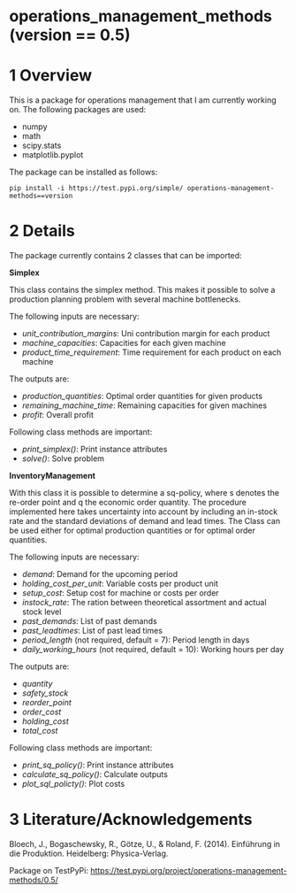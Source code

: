 # operations_management_methods (version == 0.5)

# 1 Overview

This is a package for operations management that I am currently working on. The following packages are used:
- numpy
- math
- scipy.stats
- matplotlib.pyplot

The package can be installed as follows:

`pip install -i https://test.pypi.org/simple/ operations-management-methods==version`

# 2 Details

The package currently contains 2 classes that can be imported:

**Simplex**

This class contains the simplex method. This makes it possible to solve a production planning problem with several machine bottlenecks.

The following inputs are necessary:
- *unit_contribution_margins*: Uni contribution margin for each product 
- *machine_capacities*: Capacities for each given machine
- *product_time_requirement*: Time requirement for each product on each machine

The outputs are:
- *production_quantities*: Optimal order quantities for given products
- *remaining_machine_time*: Remaining capacities for given machines
- *profit*: Overall profit

Following class methods are important:
- *print_simplex()*: Print instance attributes
- *solve()*: Solve problem

**InventoryManagement**

With this class it is possible to determine a sq-policy, where s denotes the re-order point and q the economic order quantity. The procedure implemented here takes uncertainty into account by including an in-stock rate and the standard deviations of demand and lead times. The Class can be used either for optimal production quantities or for optimal order quantities.

The following inputs are necessary:
- *demand*: Demand for the upcoming period
- *holding_cost_per_unit*: Variable costs per product unit
- *setup_cost*: Setup cost for machine or costs per order
- *instock_rate*: The ration between theoretical assortment and actual stock level
- *past_demands*: List of past demands
- *past_leadtimes*: List of past lead times
- *period_length* (not required, default = 7): Period length in days
- *daily_working_hours* (not required, default = 10): Working hours per day

The outputs are:
- *quantity*
- *safety_stock*
- *reorder_point*
- *order_cost*
- *holding_cost*
- *total_cost*

Following class methods are important:
- *print_sq_policy()*: Print instance attributes
- *calculate_sq_policy()*: Calculate outputs
- *plot_sql_policty()*: Plot costs

# 3 Literature/Acknowledgements

Bloech, J., Bogaschewsky, R., Götze, U., & Roland, F. (2014). Einführung in die Produktion. Heidelberg: Physica-Verlag.

Package on TestPyPi: https://test.pypi.org/project/operations-management-methods/0.5/
